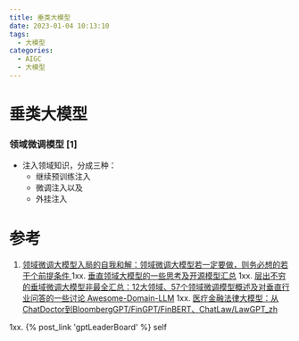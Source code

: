 ```yaml
---
title: 垂类大模型
date: 2023-01-04 10:13:10
tags:
  - 大模型
categories: 
  - AIGC
  - 大模型  
---
```


<p></p>
<!-- more -->

#  垂类大模型
### 领域微调模型 [1]
+ 注入领域知识，分成三种：
  - 继续预训练注入
  - 微调注入以及
  - 外挂注入

# 参考
1. [领域微调大模型入局的自我和解：领域微调大模型若一定要做，则务必想的若干个前提条件 ](https://mp.weixin.qq.com/s?__biz=MzAxMjc3MjkyMg==&mid=2648401405&idx=1&sn=59baf4a22d9a9abeb42599ac91e11a79)
1xx. [垂直领域大模型的一些思考及开源模型汇总](https://zhuanlan.zhihu.com/p/642611747)
1xx. [层出不穷的垂域微调大模型非最全汇总：12大领域、57个领域微调模型概述及对垂直行业问答的一些讨论 ](https://mp.weixin.qq.com/s?__biz=MzAxMjc3MjkyMg==&mid=2648403459&idx=2&sn=0219fc098c208e36cd32940e71089fd2)
    [Awesome-Domain-LLM](https://github.com/www6v/Awesome-Domain-LLM)
1xx. [医疗金融法律大模型：从ChatDoctor到BloombergGPT/FinGPT/FinBERT、ChatLaw/LawGPT_zh](https://blog.csdn.net/v_JULY_v/article/details/131550529?spm=1001.2014.3001.5502)


1xx. {% post_link 'gptLeaderBoard' %} self
